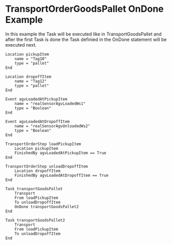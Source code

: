 # TransportOrderGoodsPallet OnDone Example

In this example the Task will be executed like in TransportGoodsPallet and after the first Task is done the Task definied in the OnDone statement will be executed next.

```text
Location pickupItem
    name = "Tag10"
    type = "pallet"
End

Location dropoffItem
    name = "Tag12"
    type = "pallet"
End

Event agvLoadedAtPickupItem
    name = "realSensorAgvLoadedWs1"
    type = "Boolean"
End

Event agvLoadedAtDropoffItem
    name = "realSensorAgvUnloadedWs2"
    type = "Boolean"
End

TransportOrderStep loadPickupItem
    Location pickupItem
    FinishedBy agvLoadedAtPickupItem == True 
End

TransportOrderStep unloadDropoffItem
    Location dropoffItem
    FinishedBy agvLoadedAtDropoffItem == True
End

Task transportGoodsPallet
    Transport
    From loadPickupItem
    To unloadDropoffItem 
    OnDone transportGoodsPallet2
End

Task transportGoodsPallet2
    Transport
    From loadPickupItem
    To unloadDropoffItem 
End
```